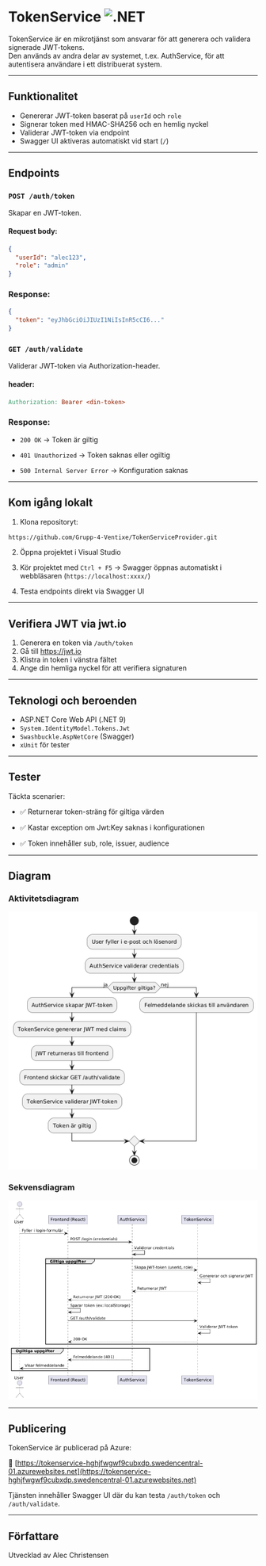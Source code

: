 ﻿# TokenService ![.NET](https://img.shields.io/badge/.NET-9.0-blue)


TokenService är en mikrotjänst som ansvarar för att generera och validera signerade JWT-tokens.  
Den används av andra delar av systemet, t.ex. AuthService, för att autentisera användare i ett distribuerat system.

---

## Funktionalitet

- Genererar JWT-token baserat på `userId` och `role`
- Signerar token med HMAC-SHA256 och en hemlig nyckel
- Validerar JWT-token via endpoint
- Swagger UI aktiveras automatiskt vid start (`/`)

---

## Endpoints

### `POST /auth/token`

Skapar en JWT-token.

#### Request body:
```json
{
  "userId": "alec123",
  "role": "admin"
}
```

### Response:
```json
{
  "token": "eyJhbGciOiJIUzI1NiIsInR5cCI6..."
}
```

### `GET /auth/validate`

Validerar JWT-token via Authorization-header.

#### header:
```makefile
Authorization: Bearer <din-token>
```

### Response:

- `200 OK` → Token är giltig

- `401 Unauthorized` → Token saknas eller ogiltig

- `500 Internal Server Error` → Konfiguration saknas

---

## Kom igång lokalt

1. Klona repositoryt:
```bash
https://github.com/Grupp-4-Ventixe/TokenServiceProvider.git
```
2. Öppna projektet i Visual Studio
3. Kör projektet med `Ctrl + F5`
→ Swagger öppnas automatiskt i webbläsaren (`https://localhost:xxxx/`)

4. Testa endpoints direkt via Swagger UI

---

## Verifiera JWT via jwt.io
1. Generera en token via `/auth/token`
2. Gå till https://jwt.io
3. Klistra in token i vänstra fältet
4. Ange din hemliga nyckel för att verifiera signaturen

---

## Teknologi och beroenden

- ASP.NET Core Web API (.NET 9)
- `System.IdentityModel.Tokens.Jwt`
- `Swashbuckle.AspNetCore` (Swagger)
- `xUnit` för tester

---

## Tester

Täckta scenarier:

- :white_check_mark: Returnerar token-sträng för giltiga värden

- :white_check_mark: Kastar exception om Jwt:Key saknas i konfigurationen

- :white_check_mark: Token innehåller sub, role, issuer, audience

---

## Diagram

### Aktivitetsdiagram

![Aktivitetsdiagram](TokenService/docs/Aktivitetsdiagram-TokenService.png)

### Sekvensdiagram

![Sekvensdiagram](TokenService/docs/Sekvensdiagram-TokenService.png)

---

## Publicering

TokenService är publicerad på Azure:

🔗 [https://tokenservice-hghjfwgwf9cubxdp.swedencentral-01.azurewebsites.net](https://tokenservice-hghjfwgwf9cubxdp.swedencentral-01.azurewebsites.net)

Tjänsten innehåller Swagger UI där du kan testa `/auth/token` och `/auth/validate`.


---

## Författare

Utvecklad av Alec Christensen
